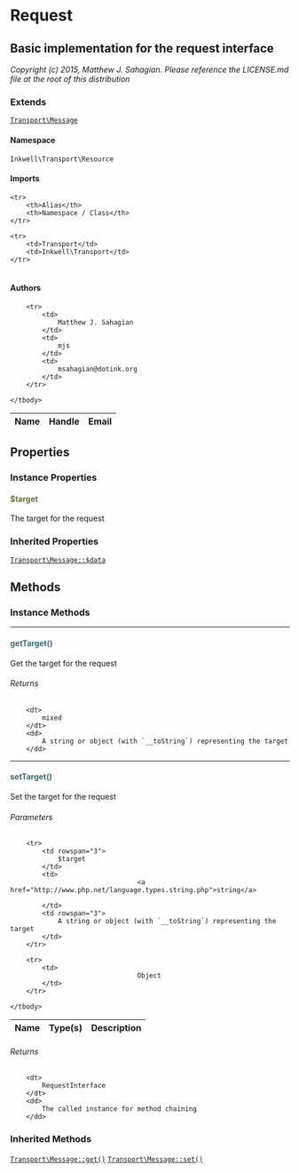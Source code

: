 # Request
## Basic implementation for the request interface

_Copyright (c) 2015, Matthew J. Sahagian_.
_Please reference the LICENSE.md file at the root of this distribution_

### Extends

[`Transport\Message`](../Message.md)

#### Namespace

`Inkwell\Transport\Resource`

#### Imports

<table>

	<tr>
		<th>Alias</th>
		<th>Namespace / Class</th>
	</tr>
	
	<tr>
		<td>Transport</td>
		<td>Inkwell\Transport</td>
	</tr>
	
</table>

#### Authors

<table>
	<thead>
		<th>Name</th>
		<th>Handle</th>
		<th>Email</th>
	</thead>
	<tbody>
	
		<tr>
			<td>
				Matthew J. Sahagian
			</td>
			<td>
				mjs
			</td>
			<td>
				msahagian@dotink.org
			</td>
		</tr>
	
	</tbody>
</table>

## Properties

### Instance Properties
#### <span style="color:#6a6e3d;">$target</span>

The target for the request



### Inherited Properties

[`Transport\Message::$data`](../Message.md#data) 

## Methods

### Instance Methods
<hr />

#### <span style="color:#3e6a6e;">getTarget()</span>

Get the target for the request

###### Returns

<dl>
	
		<dt>
			mixed
		</dt>
		<dd>
			A string or object (with `__toString`) representing the target
		</dd>
	
</dl>


<hr />

#### <span style="color:#3e6a6e;">setTarget()</span>

Set the target for the request

###### Parameters

<table>
	<thead>
		<th>Name</th>
		<th>Type(s)</th>
		<th>Description</th>
	</thead>
	<tbody>
			
		<tr>
			<td rowspan="3">
				$target
			</td>
			<td>
									<a href="http://www.php.net/language.types.string.php">string</a>
				
			</td>
			<td rowspan="3">
				A string or object (with `__toString`) representing the target
			</td>
		</tr>
			
		<tr>
			<td>
									Object				
			</td>
		</tr>
						
	</tbody>
</table>

###### Returns

<dl>
	
		<dt>
			RequestInterface
		</dt>
		<dd>
			The called instance for method chaining
		</dd>
	
</dl>




### Inherited Methods

[`Transport\Message::get()`](../Message.md#get) [`Transport\Message::set()`](../Message.md#set) 



